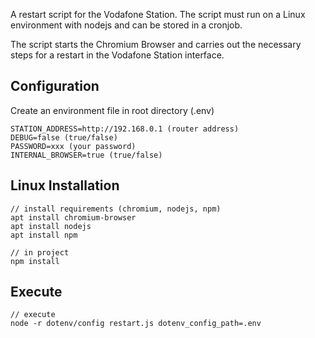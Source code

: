 A restart script for the Vodafone Station. The script must run on a Linux environment with nodejs and can be stored in a cronjob.

The script starts the Chromium Browser and carries out the necessary steps for a restart in the Vodafone Station interface.

## Configuration

Create an environment file in root directory (.env)

```
STATION_ADDRESS=http://192.168.0.1 (router address)
DEBUG=false (true/false)
PASSWORD=xxx (your password)
INTERNAL_BROWSER=true (true/false)
```

## Linux Installation
```
// install requirements (chromium, nodejs, npm)
apt install chromium-browser
apt install nodejs
apt install npm

// in project
npm install 
```

## Execute

```
// execute
node -r dotenv/config restart.js dotenv_config_path=.env